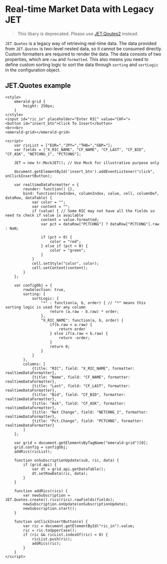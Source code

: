 # Real-time Market Data with Legacy JET

> This libary is deprecated. Please use [JET.Qoutes2](jet.md) instead.

`JET.Quotes` is a legacy way of retrieving real-time data. The data provided from `JET.Quotes` is two-level nested data, so it cannot be consumed directly. Custom formatters are required to render the data. The data consists of two properties, which are `raw` and `formatted`. This also means you need to define custom sorting logic to sort the data through `sorting` and `sortLogic` in the configuration object.

## JET.Quotes example

```live
<style>
    emerald-grid {
        height: 250px;
    }
</style>
<input id="ric_in" placeholder="Enter RIC" value="CHF=">
<button id="insert_btn">Click To Insert</button>
<br><br>
<emerald-grid></emerald-grid>

<script>
    var ricList = ["EUR=","JPY=","THB=","GBP="];
    var fields = ["X_RIC_NAME", "CF_NAME", "CF_LAST", "CF_BID", "CF_ASK", "NETCHNG_1", "PCTCHNG"];

    JET = new tr.MockJET(); // Use Mock for illustrative purpose only

    document.getElementById('insert_btn').addEventListener("click", onClickInsertButton);

    var realtimeDataFormatter = {
        reunder: function() {},
        bind: function(rowIndex, columnIndex, value, cell, columnDef, dataRow, dataTable) {
            var color = "";
            var content = "";
            if (value) { // Some RIC may not have all the fields so need to check if value is available
                content = value.formatted;
                var pct = dataRow["PCTCHNG"] ? dataRow["PCTCHNG"].raw : NaN;

                if (pct > 0) {
                    color = "red";
                } else if (pct < 0) {
                    color = "green";
                }
            }
            cell.setStyle("color", color);
            cell.setContent(content);
        }
    };

    var configObj = {
        rowSelection: true,
        sorting: {
            sortLogic: {
                "*" : function(a, b, order) { // "*" means this sorting logic is used for any column
                    return (a.raw - b.raw) * order;
                },
                "X_RIC_NAME": function(a, b, order) {
                    if(b.raw < a.raw) {
                        return order
                    } else if(a.raw < b.raw) {
                        return -order;
                    }
                    return 0;
                }
            }
        },
        columns: [
            {title: "RIC", field: "X_RIC_NAME", formatter: realtimeDataFormatter},
            {title: "Name", field: "CF_NAME", formatter: realtimeDataFormatter},
            {title: "Last", field: "CF_LAST", formatter: realtimeDataFormatter},
            {title: "Bid", field: "CF_BID", formatter: realtimeDataFormatter},
            {title: "Ask", field: "CF_ASK", formatter: realtimeDataFormatter},
            {title: "Net Change", field: "NETCHNG_1", formatter: realtimeDataFormatter},
            {title: "Pct.Change", field: "PCTCHNG", formatter: realtimeDataFormatter}
        ]
    };

    var grid = document.getElementsByTagName("emerald-grid")[0];
    grid.config = configObj;
    addRics(ricList);

    function onSubscriptionUpdate(sub, ric, data) {
		if (grid.api) {
			var dt = grid.api.getDataTable();
			dt.setRowData(ric, data);
		}
    }

    function addRics(rics) {
        var newSubscription = JET.Quotes.create().rics(rics).rawFields(fields);
        newSubscription.onUpdate(onSubscriptionUpdate);
        newSubscription.start();
    }

    function onClickInsertButton(e) {
        var ric = document.getElementById("ric_in").value;
        ric = ric.toUpperCase();
        if (ric && ricList.indexOf(ric) < 0) {
            ricList.push(ric);
            addRics(ric);
        }
    }
</script>
```

